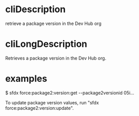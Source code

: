 # cliDescription

retrieve a package version in the Dev Hub org

# cliLongDescription

Retrieves a package version in the Dev Hub org.

# examples

$ sfdx force:package2:version:get --package2versionid 05i...

To update package version values, run "sfdx force:package2:version:update".
